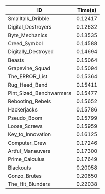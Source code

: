 |ID|Time(s)|
|-|-|
|Smalltalk_Dribble|0.12417|
|Digital_Destroyers|0.12632|
|Byte_Mechanics|0.13535|
|Creed_Symbol|0.14588|
|Digitally_Destroyed|0.14694|
|Beasts|0.15064|
|Grapevine_Squad|0.15094|
|The_ERROR_List|0.15364|
|Rug_Heed_Bend|0.15411|
|Pint_Sized_Benchwarmers|0.15477|
|Rebooting_Rebels|0.15652|
|Hackerjacks|0.15786|
|Pseudo_Boom|0.15799|
|Loose_Screws|0.15959|
|Key_to_Innovation|0.16125|
|Computer_Crew|0.17246|
|Artful_Maneuvers|0.17300|
|Prime_Calculus|0.17649|
|Blackouts|0.20058|
|Gonzo_Brutes|0.20650|
|The_Hit_Blunders|0.22038|
